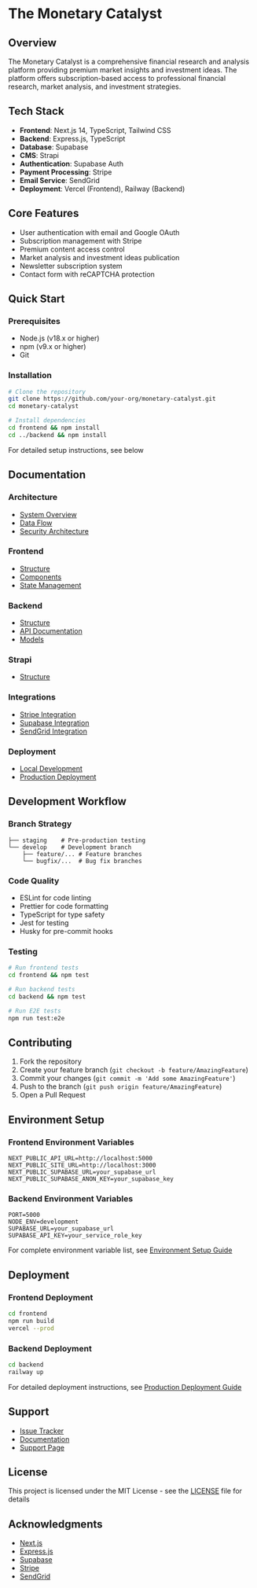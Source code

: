 # The Monetary Catalyst

## Overview
The Monetary Catalyst is a comprehensive financial research and analysis platform providing premium market insights and investment ideas. The platform offers subscription-based access to professional financial research, market analysis, and investment strategies.

## Tech Stack
- **Frontend**: Next.js 14, TypeScript, Tailwind CSS
- **Backend**: Express.js, TypeScript
- **Database**: Supabase
- **CMS**: Strapi
- **Authentication**: Supabase Auth
- **Payment Processing**: Stripe
- **Email Service**: SendGrid
- **Deployment**: Vercel (Frontend), Railway (Backend)

## Core Features
- User authentication with email and Google OAuth
- Subscription management with Stripe
- Premium content access control
- Market analysis and investment ideas publication
- Newsletter subscription system
- Contact form with reCAPTCHA protection

## Quick Start

### Prerequisites
- Node.js (v18.x or higher)
- npm (v9.x or higher)
- Git

### Installation
```bash
# Clone the repository
git clone https://github.com/your-org/monetary-catalyst.git
cd monetary-catalyst

# Install dependencies
cd frontend && npm install
cd ../backend && npm install
```

For detailed setup instructions, see below

## Documentation

### Architecture
- [System Overview](docs/architecture/overview.md)
- [Data Flow](docs/architecture/data-flow.md)
- [Security Architecture](docs/architecture/security.md)

### Frontend
- [Structure](docs/frontend/structure.md)
- [Components](docs/frontend/components.md)
- [State Management](docs/frontend/state.md)

### Backend
- [Structure](docs/backend/structure.md)
- [API Documentation](docs/backend/api.md)
- [Models](docs/backend/models.md)

### Strapi
- [Structure](docs/cms/structure.md)

### Integrations
- [Stripe Integration](docs/integrations/stripe.md)
- [Supabase Integration](docs/integrations/supabase.md)
- [SendGrid Integration](docs/integrations/sendgrid.md)

### Deployment
- [Local Development](docs/deployment/local.md)
- [Production Deployment](docs/deployment/production.md)

## Development Workflow

### Branch Strategy
```main           # Production branch
├── staging    # Pre-production testing
└── develop    # Development branch
    ├── feature/... # Feature branches
    └── bugfix/...  # Bug fix branches
```

### Code Quality
- ESLint for code linting
- Prettier for code formatting
- TypeScript for type safety
- Jest for testing
- Husky for pre-commit hooks

### Testing
```bash
# Run frontend tests
cd frontend && npm test

# Run backend tests
cd backend && npm test

# Run E2E tests
npm run test:e2e
```

## Contributing
1. Fork the repository
2. Create your feature branch (`git checkout -b feature/AmazingFeature`)
3. Commit your changes (`git commit -m 'Add some AmazingFeature'`)
4. Push to the branch (`git push origin feature/AmazingFeature`)
5. Open a Pull Request

## Environment Setup

### Frontend Environment Variables
```env
NEXT_PUBLIC_API_URL=http://localhost:5000
NEXT_PUBLIC_SITE_URL=http://localhost:3000
NEXT_PUBLIC_SUPABASE_URL=your_supabase_url
NEXT_PUBLIC_SUPABASE_ANON_KEY=your_supabase_key
```

### Backend Environment Variables
```env
PORT=5000
NODE_ENV=development
SUPABASE_URL=your_supabase_url
SUPABASE_API_KEY=your_service_role_key
```

For complete environment variable list, see [Environment Setup Guide](docs/deployment/local.md#environment-variables)

## Deployment

### Frontend Deployment
```bash
cd frontend
npm run build
vercel --prod
```

### Backend Deployment
```bash
cd backend
railway up
```

For detailed deployment instructions, see [Production Deployment Guide](docs/deployment/production.md)

## Support
- [Issue Tracker](https://github.com/your-org/monetary-catalyst/issues)
- [Documentation](docs/)
- [Support Page](https://themonetarycatalyst.com/support)

## License
This project is licensed under the MIT License - see the [LICENSE](LICENSE) file for details

## Acknowledgments
- [Next.js](https://nextjs.org/)
- [Express.js](https://expressjs.com/)
- [Supabase](https://supabase.io/)
- [Stripe](https://stripe.com/)
- [SendGrid](https://sendgrid.com/) 
